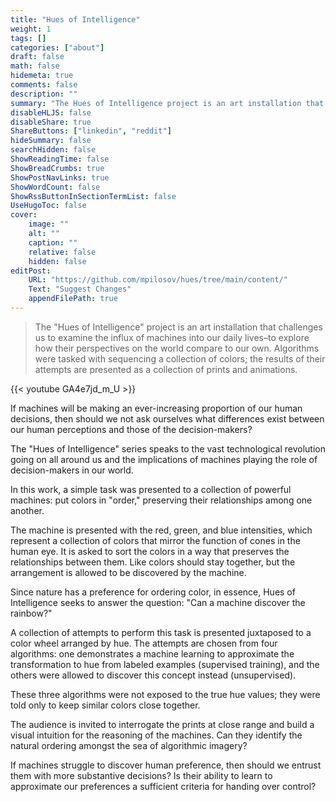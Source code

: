```yaml
---
title: "Hues of Intelligence"
weight: 1
tags: []
categories: ["about"]
draft: false
math: false
hidemeta: true
comments: false
description: ""
summary: "The Hues of Intelligence project is an art installation that challenges us to examine the influx of machines into our daily lives–to explore how their perspectives on the world compare to our own. Algorithms were tasked with sequencing a collection of colors; the results of their attempts are presented as a collection of prints and animations."
disableHLJS: false
disableShare: true
ShareButtons: ["linkedin", "reddit"]
hideSummary: false
searchHidden: false
ShowReadingTime: false
ShowBreadCrumbs: true
ShowPostNavLinks: true
ShowWordCount: false
ShowRssButtonInSectionTermList: false
UseHugoToc: false
cover:
    image: ""
    alt: ""
    caption: ""
    relative: false
    hidden: false
editPost:
    URL: "https://github.com/mpilosov/hues/tree/main/content/"
    Text: "Suggest Changes"
    appendFilePath: true
---
```




> The "Hues of Intelligence" project is an art installation that challenges us to examine the influx of machines into our daily lives–to explore how their perspectives on the world compare to our own. 
> Algorithms were tasked with sequencing a collection of colors; the results of their attempts are presented as a collection of prints and animations.

{{< youtube GA4e7jd_m_U >}}

If machines will be making an ever-increasing proportion of our human decisions, then should we not ask ourselves what differences exist between our human perceptions and those of the decision-makers?

The "Hues of Intelligence" series speaks to the vast technological revolution going on all around us and the implications of machines playing the role of decision-makers in our world.

In this work, a simple task was presented to a collection of powerful machines: put colors in "order," preserving their relationships among one another.

The machine is presented with the red, green, and blue intensities, which represent a collection of colors that mirror the function of cones in the human eye.
It is asked to sort the colors in a way that preserves the relationships between them. Like colors should stay together, but the arrangement is allowed to be discovered by the machine.

Since nature has a preference for ordering color, in essence, Hues of Intelligence seeks to answer the question: "Can a machine discover the rainbow?"

A collection of attempts to perform this task is presented juxtaposed to a color wheel arranged by hue.
The attempts are chosen from four algorithms: one demonstrates a machine learning to approximate the transformation to hue from labeled examples (supervised training), and the others were allowed to discover this concept instead (unsupervised).

These three algorithms were not exposed to the true hue values; they were told only to keep similar colors close together.

The audience is invited to interrogate the prints at close range and build a visual intuition for the reasoning of the machines.
Can they identify the natural ordering amongst the sea of algorithmic imagery?

If machines struggle to discover human preference, then should we entrust them with more substantive decisions? Is their ability to learn to approximate our preferences a sufficient criteria for handing over control?


